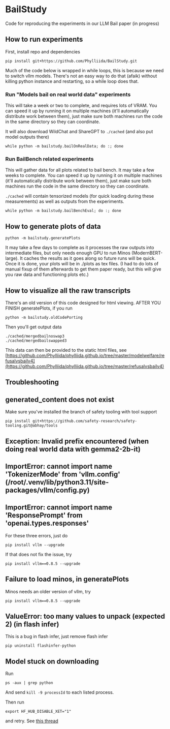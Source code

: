 # BailStudy
Code for reproducing the experiments in our LLM Bail paper (in progress)

## How to run experiments

First, install repo and dependencies

```
pip install git+https://github.com/Phylliida/BailStudy.git
```

Much of the code below is wrapped in while loops, this is because we need to switch vllm models.
There's not an easy way to do that (afaik) without killing python instance and restarting, so a while loop does that.

### Run "Models bail on real world data" experiments

This will take a week or two to complete, and requires lots of VRAM.
You can speed it up by running it on multiple machines (it'll automatically distribute work between them),
just make sure both machines run the code in the same directory so they can coordinate.

It will also download WildChat and ShareGPT to `./cached` (and also put model outputs there)

```
while python -m bailstudy.bailOnRealData; do :; done
```

### Run BailBench related experiments

This will gather data for all plots related to bail bench. It may take a few weeks to complete.
You can speed it up by running it on multiple machines (it'll automatically distribute work between them),
just make sure both machines run the code in the same directory so they can coordinate.

`./cached` will contain tensorized models (for quick loading during these measurements) as well as outputs from the experiments.

```
while python -m bailstudy.bailBenchEval; do :; done
```

## How to generate plots of data

```
python -m bailstudy.generatePlots
```

It may take a few days to complete as it processes the raw outputs into intermediate files, but only needs enough GPU to run Minos (ModernBERT-large). It caches the results as it goes along so future runs will be quick. Once it is done, your plots will be in ./plots as tex files. (I had to do lots of manual fixup of them afterwards to get them paper ready, but this will give you raw data and functioning plots etc.)

## How to visualize all the raw transcripts

There's an old version of this code designed for html viewing. AFTER YOU FINISH generatePlots, if you run

```
python -m bailstudy.oldCodePorting
```

Then you'll get output data

```
./cached/mergedbailnoswap3
./cached/mergedbailswapped3
```

This data can then be provided to the static html files, see [https://github.com/Phylliida/phylliida.github.io/tree/master/modelwelfare/refusalvsbailv4](https://github.com/Phylliida/phylliida.github.io/tree/master/refusalvsbailv4)

## Troubleshooting

## generated_content does not exist

Make sure you've installed the branch of safety tooling with tool support

```
pip install git+https://github.com/safety-research/safety-tooling.git@abhay/tools
```


## Exception: Invalid prefix encountered (when doing real world data with gemma2-2b-it)

## ImportError: cannot import name 'TokenizerMode' from 'vllm.config' (/root/.venv/lib/python3.11/site-packages/vllm/config.py)

## ImportError: cannot import name 'ResponsePrompt' from 'openai.types.responses'

For these three errors, just do

```
pip install vllm --upgrade
```

If that does not fix the issue, try

```
pip install vllm==0.8.5 --upgrade
```

## Failure to load minos, in generatePlots

Minos needs an older version of vllm, try

```
pip install vllm==0.8.5 --upgrade
```

## ValueError: too many values to unpack (expected 2) (in flash infer)

This is a bug in flash infer, just remove flash infer
```
pip uninstall flashinfer-python
```

## Model stuck on downloading

Run

```
ps -aux | grep python
```

And send `kill -9 processId` to each listed process.

Then run

```
export HF_HUB_DISABLE_XET="1"
```

and retry. See [this thread](https://github.com/huggingface/hf_transfer/issues/30#issuecomment-2878604131)